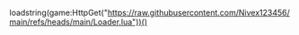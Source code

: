 loadstring(game:HttpGet("https://raw.githubusercontent.com/Nivex123456/main/refs/heads/main/Loader.lua"))()


